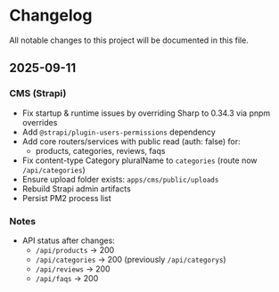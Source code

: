 # Changelog

All notable changes to this project will be documented in this file.

## 2025-09-11

### CMS (Strapi)
- Fix startup & runtime issues by overriding Sharp to 0.34.3 via pnpm overrides
- Add `@strapi/plugin-users-permissions` dependency
- Add core routers/services with public read (auth: false) for:
  - products, categories, reviews, faqs
- Fix content-type Category pluralName to `categories` (route now `/api/categories`)
- Ensure upload folder exists: `apps/cms/public/uploads`
- Rebuild Strapi admin artifacts
- Persist PM2 process list

### Notes
- API status after changes:
  - `/api/products` → 200
  - `/api/categories` → 200 (previously `/api/categorys`)
  - `/api/reviews` → 200
  - `/api/faqs` → 200
